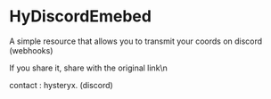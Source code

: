 # HyDiscordEmebed
A simple resource that allows you to transmit your coords on discord (webhooks)

If you share it, share with the original link\n

contact : hysteryx. (discord)
